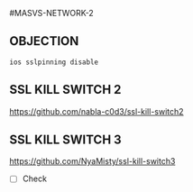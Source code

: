 #MASVS-NETWORK-2 

## OBJECTION

```
ios sslpinning disable
```

## SSL KILL SWITCH 2

https://github.com/nabla-c0d3/ssl-kill-switch2
## SSL KILL SWITCH 3

https://github.com/NyaMisty/ssl-kill-switch3

- [ ] Check
